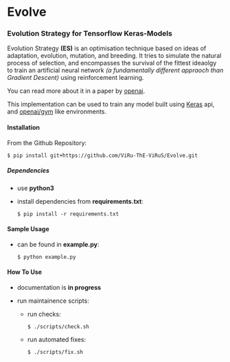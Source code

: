 # Evolve
### Evolution Strategy for Tensorflow Keras-Models

Evolution Strategy **(ES)** is an optimisation technique based on ideas of adaptation, evolution, mutation, and breeding. It tries to simulate the natural process of selection, and encompasses the survival of the fittest ideaolgy to train an artificial neural network *(a fundamentally different appraoch than Gradient Descent)* using reinforcement learning.

You can read more about it in a paper by [openai](https://blog.openai.com/evolution-strategies/).

This implementation can be used to train any model built using [Keras](https://www.tensorflow.org/guide/keras) api, and [openai/gym](https://github.com/openai/gym) like environments.

#### Installation

From the Github Repository:

```
$ pip install git+https://github.com/ViRu-ThE-ViRuS/Evolve.git
```

##### Dependencies

- use **python3**

- install dependencies from **requirements.txt**:

  ```
  $ pip install -r requirements.txt
  ```

#### Sample Usage

- can be found in **example.py**:

  ```
  $ python example.py
  ```

#### How To Use

- documentation is **in progress**

- run maintainence scripts:
    - run checks:
        ```
        $ ./scripts/check.sh
        ```
    - run automated fixes:
        ```
        $ ./scripts/fix.sh
        ```